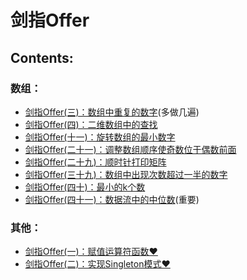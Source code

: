 # 剑指Offer

## **Contents:**
### 数组：

* [剑指Offer(三)：数组中重复的数字](./DuplicationInArray/README.md)(多做几遍)
* [剑指Offer(四)：二维数组中的查找](./FindInPartiallySortedMatrix/README.md)
* [剑指Offer(十一)：旋转数组的最小数字](./MinNumberInRotatedArray/README.md)
* [剑指Offer(二十一)：调整数组顺序使奇数位于偶数前面](./ReorderArray/README.md)
* [剑指Offer(二十九)：顺时针打印矩阵](./PrintMatrix/README.md)
* [剑指Offer(三十九)：数组中出现次数超过一半的数字](./MoreThanHalfNumber/README.md)
* [剑指Offer(四十)：最小的k个数](./KLeastNumbers/README.md)
* [剑指Offer(四十一)：数据流中的中位数](./StreamMedian/README.md)(重要)
### 其他：
* [剑指Offer(一)：赋值运算符函数&hearts;](./CMyString/README.md)
* [剑指Offer(二)：实现Singleton模式&hearts;](./Singleton/README.md) 
